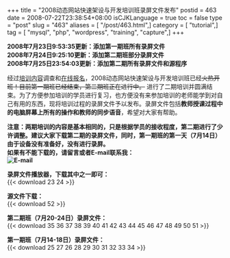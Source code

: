 +++
title = "2008动态网站快速架设与开发培训班录屏文件发布"
postid = 463
date = 2008-07-22T23:38:54+08:00
isCJKLanguage = true
toc = false
type = "post"
slug = "463"
aliases = [ "/post/463.html",]
category = [ "tutorial",]
tag = [ "mysql", "php", "wordpress", "training", "capture",]
+++


**2008年7月23日9:53:35更新：添加第一期班所有录屏文件**  
**2008年7月24日9:25:10更新：添加第二期班部分录屏文件**  
**2008年7月25日23:54:03更新：添加第二期所有录屏文件和源程序**  
  

经过[培训内容](https://blog.zengrong.net/post/459.html)调查和[在线报名](https://blog.zengrong.net/post/460.html)，2008动态网站快速架设与开发培训班已经~~火热开班！目前第一期班已经结束，第二期班正在进行中。~~
进行了二期培训并圆满结束。为了方便参加培训的学员进行复习，也方便没有来参加培训的老师能学到对自己有用的东西，现将培训过程的录屏文件予以发布。录屏文件包括**教师授课过程中的电脑屏幕上所有的操作和教师的同步语音**，希望对大家有帮助。

**注意：两期培训的内容是基本相同的，只是根据学员的接收程度，第二期进行了少许调整。建议大家下载第二期的录屏文件，同时，第一期班的第一天（7月14日）由于设备没有准备好，没有进行录屏。  
如果有不能下载的，请留言或者E-mail联系我：  
![E-mail](/zrongzrong.png)**

<!--more-->  
  
**录屏文件播放器，下载其中之一即可：**  
{{< download 23 24 >}}
  
**源文件下载：**  
{{< download 52 >}}
  
**第二期班（7月20-24日）录屏文件：**  
{{< download 35 36 37 38 39 40 41 42 43 44 45 46 47 48 49 50 51 >}}
  
**第一期班（7月14-18日）录屏文件：**  
{{< download 25 27 26 28 29 30 31 32 33 34 >}}

